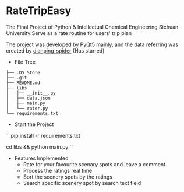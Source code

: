 # RateTripEasy
The Final Project of  Python &amp; Intellectual Chemical Engineering Sichuan University:Serve as a rate routine for users' trip plan  

The project was developed by PyQt5 mainly, and the data referring was created by [dianping_spider](https://github.com/Sniper970119/dianping_spider) (Has starred)
+ File Tree
```
├── .DS_Store
├── .git
├── README.md
├── libs
│   ├── __init__.py
│   ├── data.json
│   ├── main.py
│   └── rater.py
└── requirements.txt
```
+ Start the Project

``
pip install -r requirements.txt

cd libs && python main.py
``

+ Features Implemented
    - Rate for your favourite scenary spots and leave a comment
    - Process the ratings real time
    - Sort the  scenery spots by the ratings
    - Search specific scenery spot by search text field

